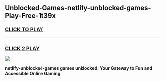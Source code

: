 
## Unblocked-Games-netlify-unblocked-games-Play-Free-1t39x
<h3>
<a href="https://premium76.site?title=netlify-unblocked-games&ref=23A">CLICK TO PLAY</a></h3>
<hr>

<h3>
<a href="https://premium76.site?title=netlify-unblocked-games&ref=23A">CLICK 2 PLAY</a>
  
</h3>

<a href="https://premium76.site?title=netlify-unblocked-games&ref=23A"><img src="https://clearcache.store/games.png"></a>


**netlify-unblocked-games games unblocked: Your Gateway to Fun and Accessible Online Gaming**
